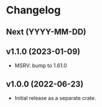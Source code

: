 # Changelog

## Next (YYYY-MM-DD)

## v1.1.0 (2023-01-09)

- MSRV: bump to 1.61.0

## v1.0.0 (2022-06-23)

- Initial release as a separate crate.
